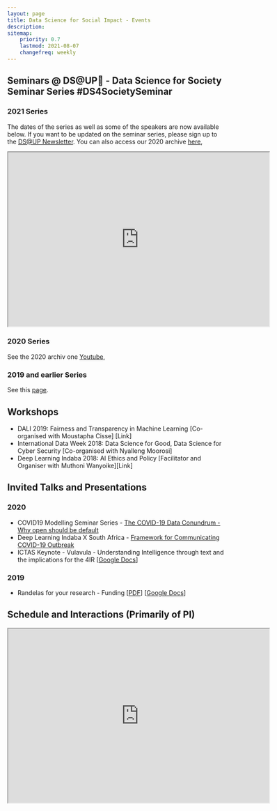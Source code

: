 ```yaml
---
layout: page
title: Data Science for Social Impact - Events
description:
sitemap:
    priority: 0.7
    lastmod: 2021-08-07
    changefreq: weekly
---
```


## Seminars @ DS@UP🚀 - Data Science for Society Seminar Series #DS4SocietySeminar

### 2021 Series

The dates of the series as well as some of the speakers are now available below. If you want to be updated on the seminar series, please sign up to the [DS@UP Newsletter](https://tinyletter.com/datascience-up/). You can also access our 2020 archive [here](https://www.youtube.com/playlist?list=PLSQgWNK_M4a9JDlwSOtq9gG7Z5Goxs4Zj),

<iframe src="https://docs.google.com/spreadsheets/d/e/2PACX-1vTpn1rejYJiSuwXr8OloR-OOZ-XSbIGzkyk1Qm2dc54CENcnCptqhWK-tgOJlEo3w-NjDI6EDV4JLLb/pubhtml?gid=0&amp;single=true&amp;widget=true&amp;headers=false" width="600" height="400"></iframe>

### 2020 Series

See the 2020 archiv one [Youtube](https://www.youtube.com/playlist?list=PLSQgWNK_M4a9JDlwSOtq9gG7Z5Goxs4Zj),

### 2019 and earlier Series

See this [page](https://docs.google.com/document/d/1FpXpnbSYXpcJvtEYQgil60WmSS2Gt3_M2QeZfg9DpiY/edit?usp=sharing).

## Workshops

* DALI 2019: Fairness and Transparency in Machine Learning [Co-organised with Moustapha Cisse] [Link]
* International Data Week 2018: Data Science for Good, Data Science for Cyber Security [Co-organised with Nyalleng Moorosi]
* Deep Learning Indaba 2018: AI Ethics and Policy [Facilitator and Organiser with Muthoni Wanyoike][Link]

## Invited Talks and Presentations

### 2020
* COVID19 Modelling Seminar Series - [The COVID-19 Data Conundrum - Why open should be default](https://docs.google.com/presentation/d/1xXx1ofnf5YGwWW4wkPbO5zgh23n3NYhUgIMBZL0c4Ng/edit?usp=sharing)
* Deep Learning Indaba X South Africa - [Framework for Communicating COVID-19 Outbreak](https://docs.google.com/presentation/d/1kLakET_u7YuhqyLWCZYpaNSLbWM2NOVfR9-Ej0kqDpA/edit?usp=sharing)
* ICTAS Keynote - Vulavula - Understanding Intelligence through text and the implications for the 4IR [[Google Docs](https://docs.google.com/presentation/d/15VyAZ2FRmF1SB16oj1ZQAuujCxjqOM3KipXjOFtjz7g/edit?usp=sharing)]

### 2019
* Randelas for your research - Funding [[PDF](https://github.com/dsfsi/dsfsi.github.io/raw/master/files/2019-11-23-All-About-Funding-Sanitised.pdf)] [[Google Docs](https://docs.google.com/presentation/d/1T4QUJYRdN0q4UYeneHfaI3gszRdgZcv-UJmPXsiQum4/edit?usp=sharing)]

## Schedule and Interactions (Primarily of PI)

<iframe src="https://docs.google.com/spreadsheets/d/e/2PACX-1vRdKHeS_-hLKMHkS9aTm4djpfGG3fwfzrEcXxDraxYnmQJGgi77OZQf7LDstzgH6SaJGwbdobZY3wxn/pubhtml?gid=0&amp;single=true&amp;widget=true&amp;headers=false" width="600" height="400"></iframe>
